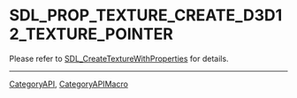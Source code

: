 # SDL_PROP_TEXTURE_CREATE_D3D12_TEXTURE_POINTER

Please refer to [SDL_CreateTextureWithProperties](SDL_CreateTextureWithProperties) for details.

----
[CategoryAPI](CategoryAPI), [CategoryAPIMacro](CategoryAPIMacro)

